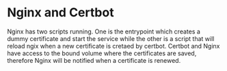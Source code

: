 # Nginx and Certbot
Nginx has two scripts running. One is the entrypoint which creates a dummy certificate and start the service while the other is a script that will reload ngix when a new certificate is cretaed by certbot.
Certbot and Nginx have access to the bound volume where the certificates are saved, therefore Nginx will be notified when a certificate is renewed.